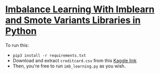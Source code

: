 # [Imbalance Learning With Imblearn and Smote Variants Libraries in Python](https://www.thepythoncode.com/article/handling-imbalance-data-imblearn-smote-variants-python)
To run this:
- `pip3 install -r requirements.txt`
- Download and extract `creditcard.csv` from this [Kaggle link](https://www.kaggle.com/mlg-ulb/creditcardfraud)
- Then, you're free to run `imb_learning.py` as you wish.
